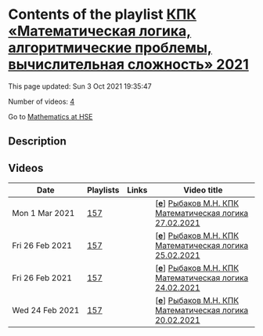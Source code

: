 # Contents of the playlist [КПК «Математическая логика, алгоритмические проблемы, вычислительная сложность» 2021](https://www.youtube.com/playlist?list=PLq3E5oubNNoBJ8_58QJXsNJTg6pAh20Kv)

This page updated: Sun 3 Oct 2021 19:35:47

Number of videos: [4](#videos)

Go to [Mathematics at HSE](../README.md)

## Description



## Videos

|Date|Playlists|Links|Video title|
|---|---|---|---|
| Mon&nbsp;1&nbsp;Mar&nbsp;2021 | [157](../playlists/157 "КПК «Математическая логика, алгоритмические проблемы, вычислительная сложность» 2021") |  | [[**e**](https://studio.youtube.com/video/tPjq6jxbMLw/edit "Edit")] [Рыбаков М.Н. КПК Математическая логика 27.02.2021](https://www.youtube.com/watch?v=tPjq6jxbMLw&list=PLq3E5oubNNoBJ8_58QJXsNJTg6pAh20Kv) |
| Fri&nbsp;26&nbsp;Feb&nbsp;2021 | [157](../playlists/157 "КПК «Математическая логика, алгоритмические проблемы, вычислительная сложность» 2021") |  | [[**e**](https://studio.youtube.com/video/yFLSIHDUjG0/edit "Edit")] [Рыбаков М.Н. КПК Математическая логика 25.02.2021](https://www.youtube.com/watch?v=yFLSIHDUjG0&list=PLq3E5oubNNoBJ8_58QJXsNJTg6pAh20Kv) |
| Fri&nbsp;26&nbsp;Feb&nbsp;2021 | [157](../playlists/157 "КПК «Математическая логика, алгоритмические проблемы, вычислительная сложность» 2021") |  | [[**e**](https://studio.youtube.com/video/3MJwNqWciUI/edit "Edit")] [Рыбаков М.Н. КПК Математическая логика 24.02.2021](https://www.youtube.com/watch?v=3MJwNqWciUI&list=PLq3E5oubNNoBJ8_58QJXsNJTg6pAh20Kv) |
| Wed&nbsp;24&nbsp;Feb&nbsp;2021 | [157](../playlists/157 "КПК «Математическая логика, алгоритмические проблемы, вычислительная сложность» 2021") |  | [[**e**](https://studio.youtube.com/video/__4TnoDu9Ks/edit "Edit")] [Рыбаков М.Н. КПК Математическая логика 20.02.2021](https://www.youtube.com/watch?v=__4TnoDu9Ks&list=PLq3E5oubNNoBJ8_58QJXsNJTg6pAh20Kv) |
